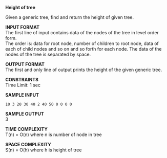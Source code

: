**Height of tree**

Given a generic tree, find and return the height of given tree.

**INPUT FORMAT**\
The first line of input contains data of the nodes of the tree in level order form.\
The order is: data for root node, number of children to root node, data of each of child nodes and so on and so forth for each node. The data of the nodes of the tree is separated by space.  

**OUTPUT FORMAT**\
The first and only line of output prints the height of the given generic tree.

**CONSTRAINTS**\
Time Limit: 1 sec

**SAMPLE INPUT**
```
10 3 20 30 40 2 40 50 0 0 0 0
```

**SAMPLE OUTPUT**\
3

**TIME COMPLEXITY**\
T(n) = O(n) where n is number of node in tree

**SPACE COMPLEXITY**\
S(n) = O(h) where h is height of tree